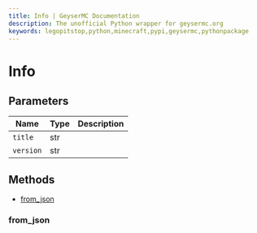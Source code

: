 ```yaml
---
title: Info | GeyserMC Documentation
description: The unofficial Python wrapper for geysermc.org
keywords: legopitstop,python,minecraft,pypi,geysermc,pythonpackage
---
```


# Info

## Parameters

| Name      | Type | Description |
| --------- | ---- | ----------- |
| `title`   | str  |             |
| `version` | str  |             |

## Methods

- [from_json](#from_json)

### from_json
